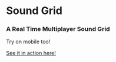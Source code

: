# Sound Grid
### A Real Time Multiplayer Sound Grid
Try on mobile too!

[See it in action here!](https://tml-apps.herokuapp.com/sound-grid/)
